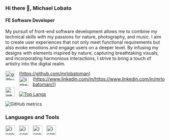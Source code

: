 ### Hi there 👋, Michael Lobato
#### FE Software Developer
My pursuit of front-end software development allows me to combine my technical skills with my passions for nature, photography, and music. I aim to create user experiences that not only meet functional requirements but also evoke emotions and engage users on a deeper level. By infusing my designs with elements inspired by nature, capturing breathtaking visuals, and incorporating harmonious interactions, I strive to bring a touch of artistry into the digital realm.



<img src='https://cdn.jsdelivr.net/npm/simple-icons@3.0.1/icons/github.svg' alt='github' align="left" width="30px" style="padding-right:10px;">(https://github.com/mrlobatoman)  
<img src='https://cdn.jsdelivr.net/npm/simple-icons@3.0.1/icons/linkedin.svg' alt='linkedin' align="left" width="30px" style="padding-right:10px;">(https://www.linkedin.com/in/https://www.linkedin.com/in/mrlobatoman//)  
[<img src='https://cdn.jsdelivr.net/npm/simple-icons@3.0.1/icons/icloud.svg' alt='website' align="left" width="30px" style="padding-right:10px;">](https://mclobato.com/)  

[![Top Langs](https://github-readme-stats.vercel.app/api/top-langs/?username=mrlobatoman)](https://github.com/anuraghazra/github-readme-stats)

![GitHub metrics](https://metrics.lecoq.io/mrlobatoman)  



### Languages and Tools

<img align="left" alt="icon" width="30px" style="padding-right:10px;" src="https://cdn.jsdelivr.net/gh/devicons/devicon/icons/react/react-original.svg" />
<img align="left" alt="icon" width="30px" style="padding-right:10px;" src="https://cdn.jsdelivr.net/gh/devicons/devicon/icons/javascript/javascript-original.svg" />
<img align="left" alt="icon" width="30px" style="padding-right:10px;" src="https://cdn.jsdelivr.net/gh/devicons/devicon/icons/html5/html5-original.svg" />
<img align="left" alt="icon" width="30px" style="padding-right:10px;" src="https://cdn.jsdelivr.net/gh/devicons/devicon/icons/css3/css3-plain.svg" />





<!--
**mrlobatoman/mrlobatoman** is a ✨ _special_ ✨ repository because its `README.md` (this file) appears on your GitHub profile.

Here are some ideas to get you started:

- 🔭 I’m currently working on ...
- 🌱 I’m currently learning ...
- 👯 I’m looking to collaborate on ...
- 🤔 I’m looking for help with ...
- 💬 Ask me about ...
- 📫 How to reach me: ...
- 😄 Pronouns: ...
- ⚡ Fun fact: ...
-->
